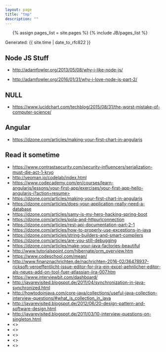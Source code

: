 ```yaml
---
layout: page
title: "tmp"
description: ""
---
```






<ul>
  {% assign pages_list = site.pages %}  
  {% include JB/pages_list %}
</ul>





Generated: {{ site.time | date_to_rfc822 }}



## Node JS Stuff
* <http://adamfowler.org/2013/05/08/why-i-like-node-js/>

* <http://adamfowler.org/2016/01/31/why-i-love-node-js-part-2/>


## NULL
* <https://www.lucidchart.com/techblog/2015/08/31/the-worst-mistake-of-computer-science/>


## Angular

* <https://dzone.com/articles/making-your-first-chart-in-angularjs>







## Read it sometime


* <https://www.contrastsecurity.com/security-influencers/serialization-must-die-act-1-kryo>
* <http://yeoman.io/codelab/index.html>
* https://www.codecademy.com/en/courses/learn-angularjs/lessons/your-first-app/exercises/your-first-app-hello-angularjs-i?action=resume>
* <https://dzone.com/articles/making-your-first-chart-in-angularjs>
* <https://dzone.com/articles/does-your-application-really-need-a-database>
* <https://dzone.com/articles/samy-is-my-hero-hacking-spring-boot>
* <https://dzone.com/articles/pola-and-httpurlconnection>
* <https://dzone.com/articles/rest-api-documentation-part-2-1>
* <https://dzone.com/articles/how-to-properly-use-exceptions-in-java>
* <https://dzone.com/articles/string-builders-and-smart-compilers>
* <https://dzone.com/articles/are-you-still-debugging>
* <https://dzone.com/articles/make-your-java-factories-beautiful>
* <http://www.tutorialspoint.com/hibernate/orm_overview.htm>
* <https://www.codeschool.com/mean/>
* <http://www.finanznachrichten.de/nachrichten-2016-02/36478937-ricksoft-veroeffentlicht-issue-editor-for-jira-ein-excel-aehnlicher-editor-als-neues-add-on-tool-fuer-atlassian-jira-007.htm>
* <https://www.interviewbit.com/dashboard/>
* <http://javarevisited.blogspot.de/2011/04/synchronization-in-java-synchronized.html>
* <http://howtodoinjava.com/core-java/collections/useful-java-collection-interview-questions/#what_is_collection_in_java>
* <http://javarevisited.blogspot.de/2012/06/20-design-pattern-and-software-design.html>
* <http://javarevisited.blogspot.de/2011/03/10-interview-questions-on-singleton.html>
* <>
* <>
* <>
* <>
* <>
